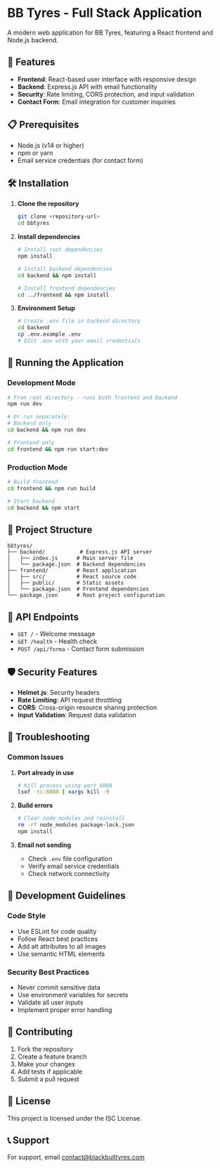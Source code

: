 # BB Tyres - Full Stack Application

A modern web application for BB Tyres, featuring a React frontend and Node.js backend.

## 🚀 Features

- **Frontend**: React-based user interface with responsive design
- **Backend**: Express.js API with email functionality
- **Security**: Rate limiting, CORS protection, and input validation
- **Contact Form**: Email integration for customer inquiries

## 📋 Prerequisites

- Node.js (v14 or higher)
- npm or yarn
- Email service credentials (for contact form)

## 🛠️ Installation

1. **Clone the repository**
   ```bash
   git clone <repository-url>
   cd bbtyres
   ```

2. **Install dependencies**
   ```bash
   # Install root dependencies
   npm install
   
   # Install backend dependencies
   cd backend && npm install
   
   # Install frontend dependencies
   cd ../frontend && npm install
   ```

3. **Environment Setup**
   ```bash
   # Create .env file in backend directory
   cd backend
   cp .env.example .env
   # Edit .env with your email credentials
   ```

## 🚀 Running the Application

### Development Mode
```bash
# From root directory - runs both frontend and backend
npm run dev

# Or run separately:
# Backend only
cd backend && npm run dev

# Frontend only  
cd frontend && npm run start:dev
```

### Production Mode
```bash
# Build frontend
cd frontend && npm run build

# Start backend
cd backend && npm start
```

## 📁 Project Structure

```
bbtyres/
├── backend/           # Express.js API server
│   ├── index.js      # Main server file
│   └── package.json  # Backend dependencies
├── frontend/         # React application
│   ├── src/          # React source code
│   ├── public/       # Static assets
│   └── package.json  # Frontend dependencies
└── package.json      # Root project configuration
```

## 🔧 API Endpoints

- `GET /` - Welcome message
- `GET /health` - Health check
- `POST /api/forma` - Contact form submission

## 🛡️ Security Features

- **Helmet.js**: Security headers
- **Rate Limiting**: API request throttling
- **CORS**: Cross-origin resource sharing protection
- **Input Validation**: Request data validation

## 🐛 Troubleshooting

### Common Issues

1. **Port already in use**
   ```bash
   # Kill process using port 8080
   lsof -ti:8080 | xargs kill -9
   ```

2. **Build errors**
   ```bash
   # Clear node_modules and reinstall
   rm -rf node_modules package-lock.json
   npm install
   ```

3. **Email not sending**
   - Check `.env` file configuration
   - Verify email service credentials
   - Check network connectivity

## 📝 Development Guidelines

### Code Style
- Use ESLint for code quality
- Follow React best practices
- Add alt attributes to all images
- Use semantic HTML elements

### Security Best Practices
- Never commit sensitive data
- Use environment variables for secrets
- Validate all user inputs
- Implement proper error handling

## 🤝 Contributing

1. Fork the repository
2. Create a feature branch
3. Make your changes
4. Add tests if applicable
5. Submit a pull request

## 📄 License

This project is licensed under the ISC License.

## 📞 Support

For support, email contact@blackbulltyres.com 